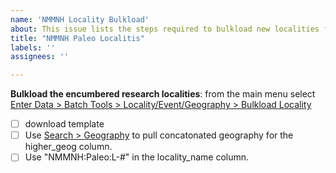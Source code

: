 ```yaml
---
name: 'NMMNH Locality Bulkload'
about: This issue lists the steps required to bulkload new localities for the New Mexico Museum of Natural History and Science Paleontology Collection
title: "NMMNH Paleo Localitis"
labels: ''
assignees: ''

---
```


**Bulkload the encumbered research localities**: from the main menu select [Enter Data > Batch Tools > Locality/Event/Geography > Bulkload Locality](https://arctos.database.museum/tools/bulkloadLocality.cfm)
   - [ ] download template
   - [ ] Use [Search > Geography](https://arctos.database.museum/place.cfm?sch=geog) to pull concatonated geography for the higher_geog column.
   - [ ] Use "NMMNH:Paleo:L-#" in the locality_name column.
